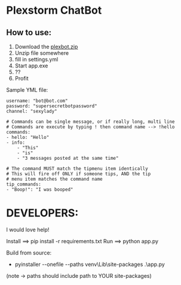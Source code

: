# Plexstorm ChatBot

## How to use:
1. Download the [plexbot.zip](https://github.com/deidyomega/PlexStormBot/releases/download/v0.2/plexbot.zip)
2. Unzip file somewhere
3. fill in settings.yml
4. Start app.exe
5. ??
6. Profit

Sample YML file:

    username: "bot@bot.com"
    password: "supersecretbotpassword"
    channel: "sexylady"

    # Commands can be single message, or if really long, multi line
    # Commands are execute by typing ! then command name --> !hello
    commands:
    - hello: "Hello"
    - info:
        - "This"
        - "is"
        - "3 messages posted at the same time"

    # The command MUST match the tipmenu item identically
    # This will fire off ONLY if someone tips, AND the tip
    # menu item matches the command name
    tip_commands:
    - "Boop!": "I was booped"


# DEVELOPERS:
I would love help!

Install ==> pip install -r requirements.txt
Run ==> python app.py

Build from source:
* pyinstaller --onefile --paths venv\Lib\site-packages .\app.py

(note -> paths should include path to YOUR site-packages)
